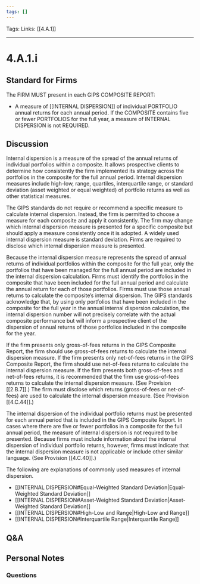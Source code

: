 ```yaml
---
tags: []
---
```

Tags:
Links: [[4.A.1]]
___
# 4.A.1.i
## Standard for Firms
The FIRM MUST present in each GIPS COMPOSITE REPORT:
- A measure of [[INTERNAL DISPERSION]] of individual PORTFOLIO annual returns for each annual period. If the COMPOSITE contains five or fewer PORTFOLIOS for the full year, a measure of INTERNAL DISPERSION is not REQUIRED.
## Discussion
Internal dispersion is a measure of the spread of the annual returns of individual portfolios within a composite. It allows prospective clients to determine how consistently the firm implemented its strategy across the portfolios in the composite for the full annual period. Internal dispersion measures include high-low, range, quartiles, interquartile range, or standard deviation (asset weighted or equal weighted) of portfolio returns as well as other statistical measures.

The GIPS standards do not require or recommend a specific measure to calculate internal dispersion. Instead, the firm is permitted to choose a measure for each composite and apply it consistently. The firm may change which internal dispersion measure is presented for a specific composite but should apply a measure consistently once it is adopted. A widely used internal dispersion measure is standard deviation. Firms are required to disclose which internal dispersion measure is presented.

Because the internal dispersion measure represents the spread of annual returns of individual portfolios within the composite for the full year, only the portfolios that have been managed for the full annual period are included in the internal dispersion calculation. Firms must identify the portfolios in the composite that have been included for the full annual period and calculate the annual return for each of those portfolios. Firms must use those annual returns to calculate the composite’s internal dispersion. The GIPS standards acknowledge that, by using only portfolios that have been included in the composite for the full year in the annual internal dispersion calculation, the internal dispersion number will not precisely correlate with the actual composite performance but will inform a prospective client of the dispersion of annual returns of those portfolios included in the composite for the year.

If the firm presents only gross-of-fees returns in the GIPS Composite Report, the firm should use gross-of-fees returns to calculate the internal dispersion measure. If the firm presents only net-of-fees returns in the GIPS Composite Report, the firm should use net-of-fees returns to calculate the internal dispersion measure. If the firm presents both gross-of-fees and net-of-fees returns, it is recommended that the firm use gross-of-fees returns to calculate the internal dispersion measure. (See Provision [[2.B.7]].) The firm must disclose which returns (gross-of-fees or net-of-fees) are used to calculate the internal dispersion measure. (See Provision [[4.C.44]].)

The internal dispersion of the individual portfolio returns must be presented for each annual period that is included in the GIPS Composite Report. In cases where there are five or fewer portfolios in a composite for the full annual period, the measure of internal dispersion is not required to be presented. Because firms must include information about the internal dispersion of individual portfolio returns, however, firms must indicate that the internal dispersion measure is not applicable or include other similar language. (See Provision [[4.C.40]].)

The following are explanations of commonly used measures of internal dispersion.
- [[INTERNAL DISPERSION#Equal-Weighted Standard Deviation|Equal-Weighted Standard Deviation]]
- [[INTERNAL DISPERSION#Asset-Weighted Standard Deviation|Asset-Weighted Standard Deviation]]
- [[INTERNAL DISPERSION#High-Low and Range|High-Low and Range]]
- [[INTERNAL DISPERSION#Interquartile Range|Interquartile Range]]
## Q&A

## Personal Notes

### Questions